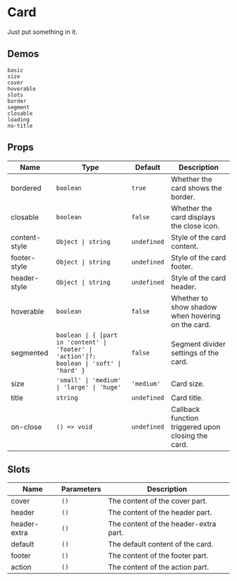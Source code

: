 # Card

Just put something in it.

## Demos

```demo
basic
size
cover
hoverable
slots
border
segment
closable
loading
no-title
```

## Props

| Name | Type | Default | Description |
| --- | --- | --- | --- |
| bordered | `boolean` | `true` | Whether the card shows the border. |
| closable | `boolean` | `false` | Whether the card displays the close icon. |
| content-style | `Object \| string` | `undefined` | Style of the card content. |
| footer-style | `Object \| string` | `undefined` | Style of the card footer. |
| header-style | `Object \| string` | `undefined` | Style of the card header. |
| hoverable | `boolean` | `false` | Whether to show shadow when hovering on the card. |
| segmented | `boolean \| { [part in 'content' \| 'footer' \| 'action']?: boolean \| 'soft' \| 'hard' }` | `false` | Segment divider settings of the card. |
| size | `'small' \| 'medium' \| 'large' \| 'huge'` | `'medium'` | Card size. |
| title | `string` | `undefined` | Card title. |
| on-close | `() => void` | `undefined` | Callback function triggered upon closing the card. |

## Slots

| Name         | Parameters | Description                           |
| ------------ | ---------- | ------------------------------------- |
| cover        | `()`       | The content of the cover part.        |
| header       | `()`       | The content of the header part.       |
| header-extra | `()`       | The content of the header-extra part. |
| default      | `()`       | The default content of the card.      |
| footer       | `()`       | The content of the footer part.       |
| action       | `()`       | The content of the action part.       |
